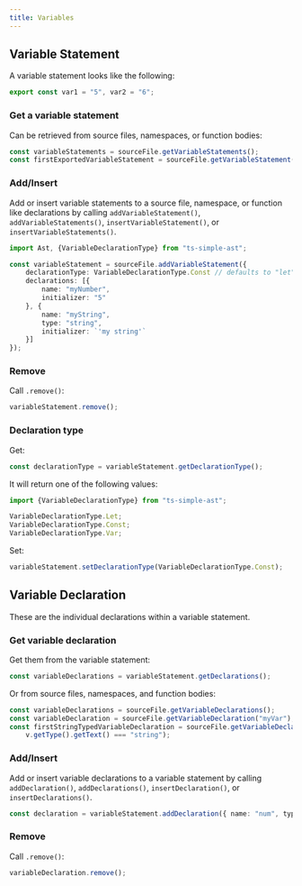 ```yaml
---
title: Variables
---
```


## Variable Statement

A variable statement looks like the following:

```typescript
export const var1 = "5", var2 = "6";
```

### Get a variable statement

Can be retrieved from source files, namespaces, or function bodies:

```typescript
const variableStatements = sourceFile.getVariableStatements();
const firstExportedVariableStatement = sourceFile.getVariableStatement(s => s.hasExportKeyword());
```

### Add/Insert

Add or insert variable statements to a source file, namespace, or function like declarations by calling `addVariableStatement()`, `addVariableStatements()`,
`insertVariableStatement()`, or `insertVariableStatements()`.

```typescript
import Ast, {VariableDeclarationType} from "ts-simple-ast";

const variableStatement = sourceFile.addVariableStatement({
    declarationType: VariableDeclarationType.Const // defaults to "let"
    declarations: [{
        name: "myNumber",
        initializer: "5"
    }, {
        name: "myString",
        type: "string",
        initializer: `'my string'`
    }]
});
```

### Remove

Call `.remove()`:

```typescript
variableStatement.remove();
```

### Declaration type

Get:

```typescript
const declarationType = variableStatement.getDeclarationType();
```

It will return one of the following values:

```typescript
import {VariableDeclarationType} from "ts-simple-ast";

VariableDeclarationType.Let;
VariableDeclarationType.Const;
VariableDeclarationType.Var;
```

Set:

```typescript
variableStatement.setDeclarationType(VariableDeclarationType.Const);
```

## Variable Declaration

These are the individual declarations within a variable statement.

### Get variable declaration

Get them from the variable statement:

```typescript
const variableDeclarations = variableStatement.getDeclarations();
```

Or from source files, namespaces, and function bodies:

```typescript
const variableDeclarations = sourceFile.getVariableDeclarations();
const variableDeclaration = sourceFile.getVariableDeclaration("myVar");
const firstStringTypedVariableDeclaration = sourceFile.getVariableDeclaration(v =>
    v.getType().getText() === "string");
```

### Add/Insert

Add or insert variable declarations to a variable statement by calling `addDeclaration()`, `addDeclarations()`,
`insertDeclaration()`, or `insertDeclarations()`.

```typescript
const declaration = variableStatement.addDeclaration({ name: "num", type: "number" });
```

### Remove

Call `.remove()`:

```typescript
variableDeclaration.remove();
```
